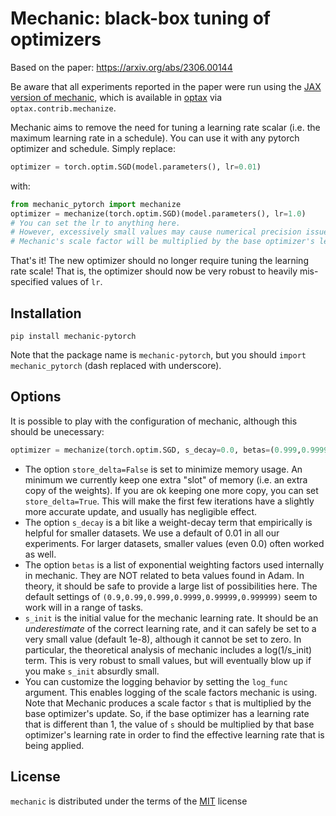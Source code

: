 # Mechanic: black-box tuning of optimizers

Based on the paper: https://arxiv.org/abs/2306.00144

Be aware that all experiments reported in the paper were run using the [JAX version of mechanic](https://github.com/google-deepmind/optax/blob/main/optax/contrib/mechanic.py), which is available in [optax](https://optax.readthedocs.io/en/latest/) via `optax.contrib.mechanize`. 

Mechanic aims to remove the need for tuning a learning rate scalar (i.e. the maximum learning rate in a schedule).
You can use it with any pytorch optimizer and schedule. Simply replace:
```python
optimizer = torch.optim.SGD(model.parameters(), lr=0.01)
```
with:
```python
from mechanic_pytorch import mechanize
optimizer = mechanize(torch.optim.SGD)(model.parameters(), lr=1.0)
# You can set the lr to anything here.
# However, excessively small values may cause numerical precision issues.
# Mechanic's scale factor will be multiplied by the base optimizer's learning rate.
```
That's it! The new optimizer should no longer require tuning the learning rate scale! That is, the optimizer should now be very robust to heavily mis-specified values of `lr`.

## Installation

```console
pip install mechanic-pytorch
```
Note that the package name is `mechanic-pytorch`, but you should `import mechanic_pytorch` (dash replaced with underscore).

## Options
It is possible to play with the configuration of mechanic, although this should be unecessary:
```python
optimizer = mechanize(torch.optim.SGD, s_decay=0.0, betas=(0.999,0.999999), store_delta=False)(model.parameters(), lr=0.01)
```
* The option `store_delta=False` is set to minimize memory usage. An minimum we currently keep one extra "slot" of memory (i.e. an extra copy of the weights). If you are ok keeping one more copy, you can set `store_delta=True`. This will make the first few iterations have a slightly more accurate update, and usually has negligible effect.
* The option `s_decay` is a bit like a weight-decay term that empirically is helpful for smaller datasets. We use a default of 0.01 in all our experiments. For larger datasets, smaller values (even 0.0) often worked as well.
* The option `betas` is a list of exponential weighting factors used internally in mechanic. They are NOT related to beta values found in Adam. In theory, it should be safe to provide a large list of possibilities here. The default settings of `(0.9,0.99,0.999,0.9999,0.99999,0.999999)` seem to work will in a range of tasks.
* `s_init` is the initial value for the mechanic learning rate. It should be an *underestimate* of the correct learning rate, and it can safely be set to a very small value (default 1e-8), although it cannot be set to zero. In particular, the  theoretical analysis of mechanic includes a log(1/s_init) term. This is very robust to small values, but will eventually blow up if you make `s_init` absurdly small.
* You can customize the logging behavior by setting the `log_func` argument. This enables logging of the scale factors mechanic is using. Note that Mechanic produces a scale factor `s` that is multiplied by the base optimizer's update. So, if the base optimizer has a learning rate that is different than 1, the value of `s` should be multiplied by that base optimizer's learning rate in order to find the effective learning rate that is being applied.



## License

`mechanic` is distributed under the terms of the [MIT](https://spdx.org/licenses/MIT.html) license
